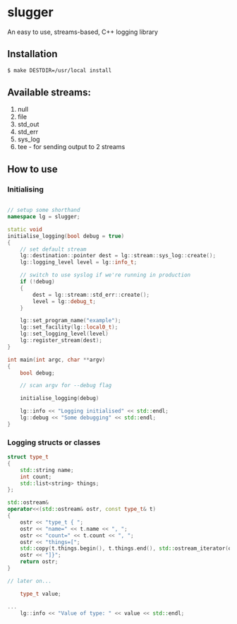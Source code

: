 # slugger
An easy to use, streams-based, C++ logging library

## Installation

```sh
$ make DESTDIR=/usr/local install
```

## Available streams:

1. null
2. file
3. std_out
4. std_err
5. sys_log
6. tee - for sending output to 2 streams

## How to use

### Initialising

```c++

// setup some shorthand
namespace lg = slugger;

static void
initialise_logging(bool debug = true)
{
    // set default stream
    lg::destination::pointer dest = lg::stream::sys_log::create();
    lg::logging_level level = lg::info_t;

    // switch to use syslog if we're running in production
    if (!debug)
    {
        dest = lg::stream::std_err::create();
        level = lg::debug_t;
    }

    lg::set_program_name("example");
    lg::set_facility(lg::local0_t);
    lg::set_logging_level(level)
    lg::register_stream(dest);
}

int main(int argc, char **argv) 
{
    bool debug;

    // scan argv for --debug flag

    initialise_logging(debug)

    lg::info << "Logging initialised" << std::endl;
    lg::debug << "Some debugging" << std::endl;
}

```


### Logging structs or classes

```cpp
struct type_t
{
    std::string name;
    int count;
    std::list<string> things;
};

std::ostream&
operator<<(std::ostream& ostr, const type_t& t)
{
    ostr << "type_t { ";
    ostr << "name=" << t.name << ", ";
    ostr << "count=" << t.count << ", ";
    ostr << "things=[";
    std::copy(t.things.begin(), t.things.end(), std::ostream_iterator(ostr, " "));
    ostr << "]}";
    return ostr;
}

// later on...

    type_t value;

...
    lg::info << "Value of type: " << value << std::endl;
```

<!-- vim: set ts=4 sw=4 et : -->
